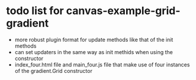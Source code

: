# todo list for canvas-example-grid-gradient

* more robust plugin format for update methods like that of the init methods
* can set updaters in the same way as init methids when using the constructor
* index_four.html file and main_four.js file that make use of four instances of the gradient.Grid constructor